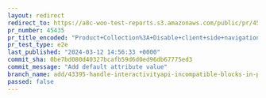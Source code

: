 ```yaml
---
layout: redirect
redirect_to: https://a8c-woo-test-reports.s3.amazonaws.com/public/pr/45435/e2e/index.html
pr_number: 45435
pr_title_encoded: "Product+Collection%3A+Disable+client+side+navigation+if+blocks+incompatible+with+Interactivity+API+are+detected"
pr_test_type: e2e
last_published: "2024-03-12 14:56:33 +0000"
commit_sha: 0be7bd080d40327bcafb59d6d0ed96db67775ed3
commit_message: "Add default attribute value"
branch_name: add/43395-handle-interactivityapi-incompatible-blocks-in-product-collection-block
passed: false
---
```

